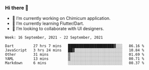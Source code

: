 ### Hi there 👋

<!--
**devcat37/devcat37** is a ✨ _special_ ✨ repository because its `README.md` (this file) appears on your GitHub profile.-->


- 🔭 I’m currently working on Chimicum application.
- 🌱 I’m currently learning Flutter/Dart.
- 👯 I’m looking to collaborate with UI designers.
<!-- - 🤔 I’m looking for help with ... -->

<!--START_SECTION:waka-->
```text
Week: 16 September, 2021 - 22 September, 2021

Dart         27 hrs 7 mins   █████████████████████▓░░░   86.16 % 
JavaScript   3 hrs 24 mins   ██▓░░░░░░░░░░░░░░░░░░░░░░   10.84 % 
Other        31 mins         ▒░░░░░░░░░░░░░░░░░░░░░░░░   01.69 % 
YAML         13 mins         ▒░░░░░░░░░░░░░░░░░░░░░░░░   00.71 % 
Markdown     6 mins          ░░░░░░░░░░░░░░░░░░░░░░░░░   00.37 % 
```
<!--END_SECTION:waka-->
